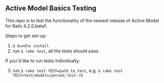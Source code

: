 ## Active Model Basics Testing

This repo is to test the functionality of the newest release of Active Model for Rails 4.2.0.beta1.

Steps to get set-up:

1. `$ bundle install`
2. run `$ rake test`, all the tests should pass

If you'd like to run tests individually:

3. run `$ rake test TEST=path_to_test`, e.g. `$ rake test TEST=test/models/person_test.rb`